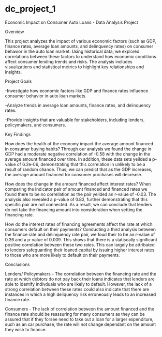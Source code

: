 # dc_project_1

Economic Impact on Consumer Auto Loans - Data Analysis Project

Overview

This project analyzes the impact of various economic factors (such as GDP, finance rates, average loan amounts, and delinquency rates) on consumer behavior in the auto loan market. Using historical data, we explored correlations between these factors to understand how economic conditions affect consumer lending trends and risks. The analysis includes visualizations and statistical metrics to highlight key relationships and insights.

Project Goals

-Investigate how economic factors like GDP and finance rates influence consumer behavior in auto loan markets.

-Analyze trends in average loan amounts, finance rates, and delinquency rates.

-Provide insights that are valuable for stakeholders, including lenders, policymakers, and consumers.

Key Findings

How does the health of the economy impact the average amount financed in consumer buying habits?
  Through our analysis we found the change in GDP had a moderate negative correlation of -0.58 with the change in the average amount financed over time. In addition, these data sets yeilded a p-value of 6.2e-06, demonstrating that this correlation in unlikely to be a result of random chance. Thus, we can predict that as the GDP increases, the average amount financed for consumer purchases will decrease.
  
How does the change in the amount financed affect interest rates?
  When comparing the indicator pair of amount financed and financed rates we found there to be no correllation as the pair yeilded an r-value of -0.03. The analysis also revealed a p-value of 0.83, further demonstrating that this specific pair are not connected. As a result, we can conclude that lenders do not take the financing amount into consideration when setting the financing rate.
  
How do the interest rates of financing agreements affect the rate at which consumers default on their payments?
  Conducting a third analysis between the finance rate and delinquency rate pair, we foud their to be an r-value of 0.36 and a p-value of 0.009. This shows that there is a statiscally significant positive correlation between these two rates. This can largely be attributed to lenders safeguarding their loaned capital by issuing higher interest rates to those who are more likely to default on their payments.

Conclusions

Lenders/ Policymakers - The correlation between the financing rate and the rate at which debtors do not pay back their loans indicates that lenders are able to identify indivduals who are likely to default. However, the lack of a strong correlation between these rates could also indicate that there are instances in which a high deliquency risk erroneously leads to an increased finance rate.

Consumers - The lack of correlation between the amount financed and the finance rate should be reassuring for many consumers as they can be assured that if they forsee need to take out a loan for a larger expenditure, such as an car purchase, the rate will not change dependant on the amount they wish to finance.
